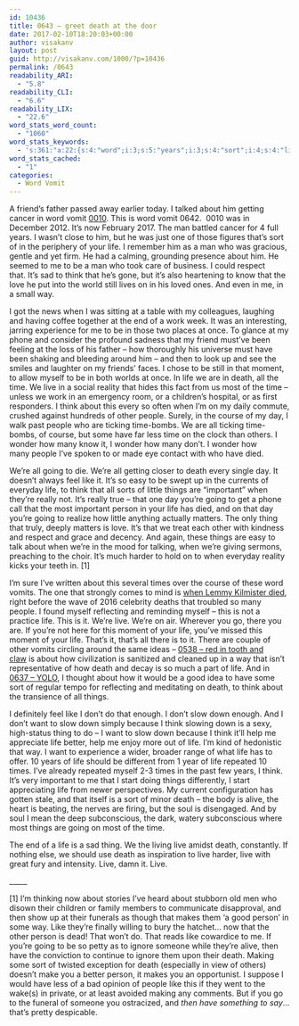 ```yaml
---
id: 10436
title: 0643 – greet death at the door
date: 2017-02-10T18:20:03+00:00
author: visakanv
layout: post
guid: http://visakanv.com/1000/?p=10436
permalink: /0643
readability_ARI:
  - "5.8"
readability_CLI:
  - "6.6"
readability_LIX:
  - "22.6"
word_stats_word_count:
  - "1060"
word_stats_keywords:
  - 's:361:"a:22:{s:4:"word";i:3;s:5:"years";i:3;s:4:"sort";i:4;s:4:"life";i:15;s:5:"think";i:7;s:6:"moment";i:3;s:5:"death";i:9;s:4:"time";i:6;s:4:"live";i:7;s:6:"people";i:5;s:6:"course";i:3;s:6:"wonder";i:3;s:4:"died";i:3;s:5:"going";i:5;s:4:"like";i:5;s:6:"things";i:5;s:9:"important";i:3;s:6:"person";i:3;s:5:"thing";i:3;s:5:"times";i:3;s:4:"slow";i:3;s:4:"want";i:3;}";'
word_stats_cached:
  - "1"
categories:
  - Word Vomit
---
```

A friend&#8217;s father passed away earlier today. I talked about him getting cancer in word vomit [0010](http://visakanv.com/1000/0010-cancer-grief-spirituality-preparing-for-death/). This is word vomit 0642.  0010 was in December 2012. It&#8217;s now February 2017. The man battled cancer for 4 full years. I wasn&#8217;t close to him, but he was just one of those figures that&#8217;s sort of in the periphery of your life. I remember him as a man who was gracious, gentle and yet firm. He had a calming, grounding presence about him. He seemed to me to be a man who took care of business. I could respect that. It&#8217;s sad to think that he&#8217;s gone, but it&#8217;s also heartening to know that the love he put into the world still lives on in his loved ones. And even in me, in a small way.

I got the news when I was sitting at a table with my colleagues, laughing and having coffee together at the end of a work week. It was an interesting, jarring experience for me to be in those two places at once. To glance at my phone and consider the profound sadness that my friend must&#8217;ve been feeling at the loss of his father – how thoroughly his universe must have been shaking and bleeding around him – and then to look up and see the smiles and laughter on my friends&#8217; faces. I chose to be still in that moment, to allow myself to be in both worlds at once. In life we are in death, all the time. We live in a social reality that hides this fact from us most of the time – unless we work in an emergency room, or a children&#8217;s hospital, or as first responders. I think about this every so often when I&#8217;m on my daily commute, crushed against hundreds of other people. Surely, in the course of my day, I walk past people who are ticking time-bombs. We are all ticking time-bombs, of course, but some have far less time on the clock than others. I wonder how many know it, I wonder how many don&#8217;t. I wonder how many people I&#8217;ve spoken to or made eye contact with who have died.

We&#8217;re all going to die. We&#8217;re all getting closer to death every single day. It doesn&#8217;t always feel like it. It&#8217;s so easy to be swept up in the currents of everyday life, to think that all sorts of little things are &#8220;important&#8221; when they&#8217;re really not. It&#8217;s really true – that one day you&#8217;re going to get a phone call that the most important person in your life has died, and on that day you&#8217;re going to realize how little anything actually matters. The only thing that truly, deeply matters is love. It&#8217;s that we treat each other with kindness and respect and grace and decency. And again, these things are easy to talk about when we&#8217;re in the mood for talking, when we&#8217;re giving sermons, preaching to the choir. It&#8217;s much harder to hold on to when everyday reality kicks your teeth in. [1]

I&#8217;m sure I&#8217;ve written about this several times over the course of these word vomits. The one that strongly comes to mind is [when Lemmy Kilmister died](http://visakanv.com/1000/0536-lemmy-this-is-not-a-practice-life/), right before the wave of 2016 celebrity deaths that troubled so many people. I found myself reflecting and reminding myself – this is not a practice life. This is it. We&#8217;re live. We&#8217;re on air. Wherever you go, there you are. If you&#8217;re not here for this moment of your life, you&#8217;ve missed this moment of your life. That&#8217;s it, that&#8217;s all there is to it. There are couple of other vomits circling around the same ideas – [0538 – red in tooth and claw](http://visakanv.com/1000/0358-red-in-tooth-and-claw/) is about how civilization is sanitized and cleaned up in a way that isn&#8217;t representative of how death and decay is so much a part of life. And in [0637 – YOLO](http://visakanv.com/1000/0637-yolo/), I thought about how it would be a good idea to have some sort of regular tempo for reflecting and meditating on death, to think about the transience of all things.

I definitely feel like I don&#8217;t do that enough. I don&#8217;t slow down enough. And I don&#8217;t want to slow down simply because I think slowing down is a sexy, high-status thing to do – I want to slow down because I think it&#8217;ll help me appreciate life better, help me enjoy more out of life. I&#8217;m kind of hedonistic that way. I want to experience a wider, broader range of what life has to offer. 10 years of life should be different from 1 year of life repeated 10 times. I&#8217;ve already repeated myself 2-3 times in the past few years, I think. It&#8217;s very important to me that I start doing things differently, I start appreciating life from newer perspectives. My current configuration has gotten stale, and that itself is a sort of minor death – the body is alive, the heart is beating, the nerves are firing, but the soul is disengaged. And by soul I mean the deep subconscious, the dark, watery subconscious where most things are going on most of the time.

The end of a life is a sad thing. We the living live amidst death, constantly. If nothing else, we should use death as inspiration to live harder, live with great fury and intensity. Live, damn it. Live.

\_____

[1] I&#8217;m thinking now about stories I&#8217;ve heard about stubborn old men who disown their children or family members to communicate disapproval, and then show up at their funerals as though that makes them &#8216;a good person&#8217; in some way. Like they&#8217;re finally willing to bury the hatchet&#8230; now that the other person is dead! That won&#8217;t do. That reads like cowardice to me. If you&#8217;re going to be so petty as to ignore someone while they&#8217;re alive, then have the conviction to continue to ignore them upon their death. Making some sort of twisted exception for death (especially in view of others) doesn&#8217;t make you a better person, it makes you an opportunist. I suppose I would have less of a bad opinion of people like this if they went to the wake(s) in private, or at least avoided making any comments. But if you go to the funeral of someone you ostracized, and _then have something to say_&#8230; that&#8217;s pretty despicable.